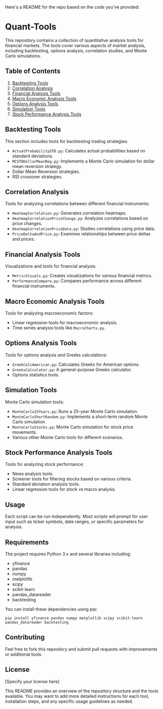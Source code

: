 Here's a README for the repo based on the code you've provided:

# Quant-Tools

This repository contains a collection of quantitative analysis tools for financial markets. The tools cover various aspects of market analysis, including backtesting, options analysis, correlation studies, and Monte Carlo simulations.

## Table of Contents

1. [Backtesting Tools](#backtesting-tools)
2. [Correlation Analysis](#correlation-analysis)
3. [Financial Analysis Tools](#financial-analysis-tools)
4. [Macro Economic Analysis Tools](#macro-economic-analysis-tools)
5. [Options Analysis Tools](#options-analysis-tools)
6. [Simulation Tools](#simulation-tools)
7. [Stock Performance Analysis Tools](#stock-performance-analysis-tools)

## Backtesting Tools

This section includes tools for backtesting trading strategies:

- `ActualProbabilitySTD.py`: Calculates actual probabilities based on standard deviations.
- `MCSTDDollarMeanReg.py`: Implements a Monte Carlo simulation for dollar mean reversion strategy.
- Dollar Mean Reversion strategies.
- RSI crossover strategies.

## Correlation Analysis

Tools for analyzing correlations between different financial instruments:

- `HeatmapCorrelation.py`: Generates correlation heatmaps.
- `HeatmapCorrelationPriceChange.py`: Analyzes correlations based on price changes.
- `HeatmapCorrelationPriceData.py`: Studies correlations using price data.
- `PriceDeltaAndPrice.py`: Examines relationships between price deltas and prices.

## Financial Analysis Tools

Visualizations and tools for financial analysis:

- `MetricVisuals.py`: Creates visualizations for various financial metrics.
- `PerformanceCompare.py`: Compares performance across different financial instruments.

## Macro Economic Analysis Tools

Tools for analyzing macroeconomic factors:

- Linear regression tools for macroeconomic analysis.
- Time series analysis tools like `MacroCharts.py`.

## Options Analysis Tools

Tools for options analysis and Greeks calculations:

- `GreekCalcAmerican.py`: Calculates Greeks for American options.
- `GreeksCalculator.py`: A general-purpose Greeks calculator.
- Options statistics tools.

## Simulation Tools

Monte Carlo simulation tools:

- `MonteCarlo25Years.py`: Runs a 25-year Monte Carlo simulation.
- `MonteCarloShortRandom.py`: Implements a short-term random Monte Carlo simulation.
- `MonteCarloStocks.py`: Monte Carlo simulation for stock price movements.
- Various other Monte Carlo tools for different scenarios.

## Stock Performance Analysis Tools

Tools for analyzing stock performance:

- News analysis tools.
- Screener tools for filtering stocks based on various criteria.
- Standard deviation analysis tools.
- Linear regression tools for stock vs macro analysis.

## Usage

Each script can be run independently. Most scripts will prompt for user input such as ticker symbols, date ranges, or specific parameters for analysis.

## Requirements

The project requires Python 3.x and several libraries including:

- yfinance
- pandas
- numpy
- matplotlib
- scipy
- scikit-learn
- pandas_datareader
- backtesting

You can install these dependencies using pip:

```
pip install yfinance pandas numpy matplotlib scipy scikit-learn pandas_datareader backtesting
```

## Contributing

Feel free to fork this repository and submit pull requests with improvements or additional tools.

## License

[Specify your license here]

This README provides an overview of the repository structure and the tools available. You may want to add more detailed instructions for each tool, installation steps, and any specific usage guidelines as needed.
